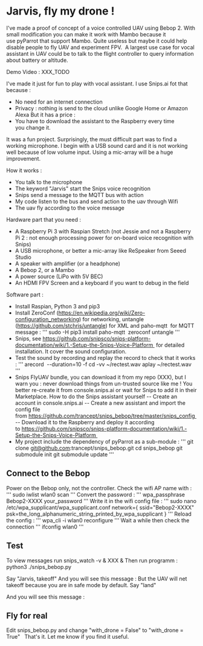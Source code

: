 # Jarvis, fly my drone !

I've made a proof of concept of a voice controlled UAV using Bebop 2. With small modification you can make it work with Mambo because it use pyParrot that support Mambo.
Quite useless but maybe it could help disable people to fly UAV and experiment FPV. 
A largest use case for vocal assistant in UAV could be to talk to the flight controller to query information about battery or altitude.

Demo Video :
XXX_TODO

I've made it just for fun to play with vocal assistant. I use Snips.ai fot that because :
- No need for an internet connection
- Privacy : nothing is send to the cloud unlike Google Home or Amazon Alexa
But it has a price :
- You have to download the assistant to the Raspberry every time you change it.


It was a fun project. Surprisingly, the must difficult part was to find a working microphone. I begin with a USB sound card and it is not working well because of low volume input.
Using a mic-array will be a huge improvement.

How it works :
- You talk to the microphone
- The keyword "Jarvis" start the Snips voice recognition
- Snips send a message to the MQTT bus with action
- My code listen to the bus and send action to the uav through Wifi
- The uav fly according to the voice message



Hardware part that you need :
- A Raspberry Pi 3 with Raspian Stretch (not Jessie and not a Raspberry Pi 2 : not enough processing power for on-board voice recognition with Snips)
- A USB microphone, or better a mic-array like ReSpeaker from Seeed Studio
- A speaker with amplifier (or a headphone)
- A Bebop 2, or a Mambo
- A power source (LiPo with 5V BEC)
- An HDMI FPV Screen and a keyboard if you want to debug in the field

Software part :
- Install Raspian, Python 3 and pip3
- Install ZeroConf (https://en.wikipedia.org/wiki/Zero-configuration_networking) for networking, untangle (https://github.com/stchris/untangle) for XML and paho-mqtt  for MQTT message :
'''
sudo -H pip3 install paho-mqtt  zeroconf untangle
'''
- Snips, see https://github.com/snipsco/snips-platform-documentation/wiki/1.-Setup-the-Snips-Voice-Platform  for detailed installation. It cover the sound configuration.
- Test the sound by recording and replay the record to check that it works :
'''
arecord  --duration=10 -f cd -vv ~/rectest.wav
aplay ~/rectest.wav
'''
- Snips FlyUAV bundle, you can download it from my repo (XXX), but I warn you : never download things from un-trusted source like me ! You better re-create it from console.snips.ai or wait for Snips to add it in their Marketplace. How to do the Snips assistant yourself
-- Create an account in console.snips.ai
-- Create a new assistant and import the config file from https://github.com/trancept/snips_bebop/tree/master/snips_config 
-- Download it to the Raspberry and deploy it according to https://github.com/snipsco/snips-platform-documentation/wiki/1.-Setup-the-Snips-Voice-Platform 
- My project include the dependency of pyParrot as a sub-module :
'''
git clone git@github.com:trancept/snips_bebop.git
cd snips_bebop
git submodule init
git submodule update
'''

## Connect to the Bebop
Power on the Bebop only, not the controller.
Check the wifi AP name with :
'''
sudo iwlist wlan0 scan
'''
Convert the password :
'''
wpa_passphrase Bebop2-XXXX your_password
'''
Write it in the wifi config file :
'''
sudo nano /etc/wpa_supplicant/wpa_supplicant.conf
network={
        ssid="Bebop2-XXXX"
        psk=the_long_alphanumeric_string_printed_by_wpa_supplicant
}
'''
Reload the config :
'''
wpa_cli -i wlan0 reconfigure
'''
Wait a while then check the connection
'''
ifconfig wlan0
'''
## Test

To view messages run
snips_watch -v & XXX &
Then run programm :
python3 ./snips_bebop.py

Say "Jarvis, takeoff"
And you will see this message :
But the UAV will net takeoff because you are in safe mode by default.
Say "land"

And you will see this message :


## Fly for real
Edit snips_bebop.py and change "with_drone = False" to "with_drone = True"
 
That's it. Let me know if you find it useful.
